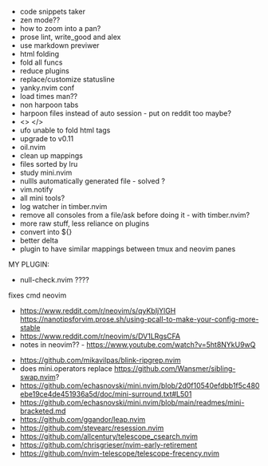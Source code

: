 - code snippets taker
- zen mode??
- how to zoom into a pan?
- prose lint, write_good and alex
- use markdown previwer
- html folding
- fold all funcs
- reduce plugins
- replace/customize statusline
- yanky.nvim conf
- load times man??
- non harpoon tabs
- harpoon files instead of auto session - put on reddit too maybe?
- <> </>
- ufo unable to fold html tags
- upgrade to v0.11
- oil.nvim
- clean up mappings
- files sorted by lru
- study mini.nvim
- nullls automatically generated file - solved ?
- vim.notify
- all mini tools?
- log watcher in timber.nvim
- remove all consoles from a file/ask before doing it - with timber.nvim?
- more raw stuff, less reliance on plugins
- convert into ${}
- better delta
- plugin to have similar mappings between tmux and neovim panes

MY PLUGIN:
- null-check.nvim ????

<!-- articles -->
fixes cmd neovim
- https://www.reddit.com/r/neovim/s/qyKbIjYlGH https://nanotipsforvim.prose.sh/using-pcall-to-make-your-config-more-stable
- https://www.reddit.com/r/neovim/s/DV1LRgsCFA
- notes in neovim?? - https://www.youtube.com/watch?v=5ht8NYkU9wQ

<!-- plugins to install -->

- https://github.com/mikavilpas/blink-ripgrep.nvim
- does mini.operators replace https://github.com/Wansmer/sibling-swap.nvim?
- https://github.com/echasnovski/mini.nvim/blob/2d0f10540efdbb1f5c480ebe19ce4de451936a5d/doc/mini-surround.txt#L501
- https://github.com/echasnovski/mini.nvim/blob/main/readmes/mini-bracketed.md
- https://github.com/ggandor/leap.nvim
- https://github.com/stevearc/resession.nvim
- https://github.com/allcentury/telescope_csearch.nvim
- https://github.com/chrisgrieser/nvim-early-retirement
- https://github.com/nvim-telescope/telescope-frecency.nvim
